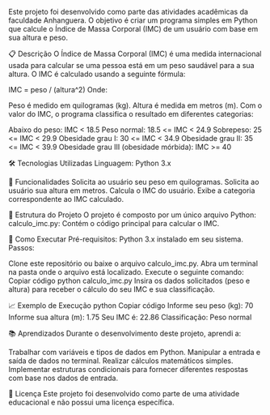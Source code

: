 Este projeto foi desenvolvido como parte das atividades acadêmicas da faculdade Anhanguera. O objetivo é criar um programa simples em Python que calcule o Índice de Massa Corporal (IMC) de um usuário com base em sua altura e peso.

📋 Descrição
O Índice de Massa Corporal (IMC) é uma medida internacional usada para calcular se uma pessoa está em um peso saudável para a sua altura. O IMC é calculado usando a seguinte fórmula:


IMC = peso / (altura^2)
Onde:

Peso é medido em quilogramas (kg).
Altura é medida em metros (m).
Com o valor do IMC, o programa classifica o resultado em diferentes categorias:

Abaixo do peso: IMC < 18.5
Peso normal: 18.5 <= IMC < 24.9
Sobrepeso: 25 <= IMC < 29.9
Obesidade grau I: 30 <= IMC < 34.9
Obesidade grau II: 35 <= IMC < 39.9
Obesidade grau III (obesidade mórbida): IMC >= 40

🛠️ Tecnologias Utilizadas
Linguagem: Python 3.x

🚀 Funcionalidades
Solicita ao usuário seu peso em quilogramas.
Solicita ao usuário sua altura em metros.
Calcula o IMC do usuário.
Exibe a categoria correspondente ao IMC calculado.

📂 Estrutura do Projeto
O projeto é composto por um único arquivo Python:
calculo_imc.py: Contém o código principal para calcular o IMC.

🔧 Como Executar
Pré-requisitos:
Python 3.x instalado em seu sistema.
Passos:

Clone este repositório ou baixe o arquivo calculo_imc.py.
Abra um terminal na pasta onde o arquivo está localizado.
Execute o seguinte comando:
Copiar código
python calculo_imc.py
Insira os dados solicitados (peso e altura) para receber o cálculo do seu IMC e sua classificação.

📈 Exemplo de Execução
python
Copiar código
Informe seu peso (kg): 70
Informe sua altura (m): 1.75
Seu IMC é: 22.86
Classificação: Peso normal

📚 Aprendizados
Durante o desenvolvimento deste projeto, aprendi a:

Trabalhar com variáveis e tipos de dados em Python.
Manipular a entrada e saída de dados no terminal.
Realizar cálculos matemáticos simples.
Implementar estruturas condicionais para fornecer diferentes respostas com base nos dados de entrada.

📝 Licença
Este projeto foi desenvolvido como parte de uma atividade educacional e não possui uma licença específica.

